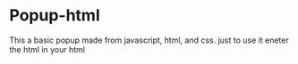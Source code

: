 # Popup-html

This a basic popup made from javascript, html, and css. just to use it eneter the html in your html
